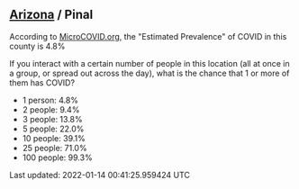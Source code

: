 
## [Arizona](/united-states/arizona) / Pinal

According to [MicroCOVID.org](http://microcovid.org),
the "Estimated Prevalence" of COVID in this county is 4.8%

If you interact with a certain number of people in this location
(all at once in a group, or spread out across the day), what is the chance that
1 or more of them has COVID?

- 1 person: 4.8%
- 2 people: 9.4%
- 3 people: 13.8%
- 5 people: 22.0%
- 10 people: 39.1%
- 25 people: 71.0%
- 100 people: 99.3%

Last updated: 2022-01-14 00:41:25.959424 UTC
